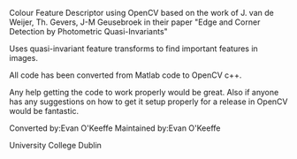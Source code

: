 Colour Feature Descriptor using OpenCV
based on the work of J. van de Weijer, Th. Gevers, J-M Geusebroek
 in their paper "Edge and Corner Detection by Photometric Quasi-Invariants"

Uses quasi-invariant feature transforms to find important features in images.

All code has been converted from Matlab code to OpenCV c++.

Any help getting the code to work properly would be great. Also if anyone has any suggestions on how to get it setup properly for a release in OpenCV would be fantastic.

Converted by:Evan O'Keeffe
Maintained by:Evan O'Keeffe

University College Dublin
